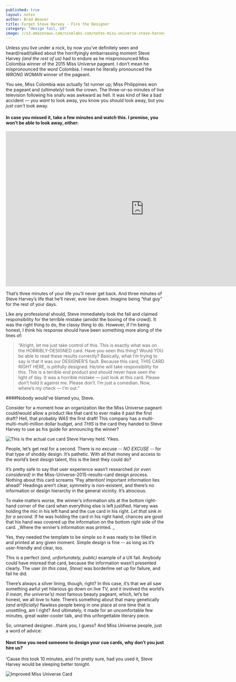 ```yaml
---
published: true
layout: notes
author: Brad Weaver
title: Forget Steve Harvey - Fire the Designer
category: "design fail, UX"
image: //s3.amazonaws.com/ninelabs.com/notes-miss-universe-steve-harvey.jpg
---
```


Unless you live under a rock, by now you&rsquo;ve definitely seen and heard/read/talked about the horrifyingly embarrassing moment Steve Harvey _(and the rest of us)_ had to endure as he mispronounced Miss Colombia winner of the 2015 Miss Universe pageant. I don&rsquo;t mean he mispronounced the _word_ Colombia. I mean he literally pronounced the _WRONG WOMAN_ winner of the pageant.

You see, Miss Colombia was actually 1st runner up; Miss Philippines won the pageant and _(ultimately)_ took the crown. The three-or-so minutes of live television following his snafu was awkward as hell. It was kind of like a bad accident &mdash; you _want_ to look away, you know you _should_ look away, but you _just can&rsquo;t_ look away.

#### In case you missed it, take a few minutes and watch this. I promise, you won&rsquo;t be able to look away, either:

<iframe width="875" height="492" src="https://www.youtube.com/embed/nmqAjr0xs04?rel=0&amp;showinfo=0" frameborder="0"></iframe>

That&rsquo;s three minutes of your life you&rsquo;ll never get back. And three minutes of Steve Harvey&rsquo;s life that he&rsquo;ll never, ever live down. Imagine being &ldquo;that guy&rdquo; for the rest of your days.

Like any professional should, Steve immediately took the fall and claimed responsibility for the terrible mistake (amidst the booing of the crowd). It was the right thing to do, the classy thing to do. However, if I&rsquo;m being honest, I think his response should have been something more along of the lines of:

> “Alright, let me just take control of this. This is exactly what was on the HORRIBLY-DESIGNED card. Have you seen this thing? Would YOU be able to read these results correctly? Basically, what I&rsquo;m trying to say is that it was our DESIGNER&rsquo;S fault. Because this card, THIS CARD RIGHT HERE, is pitifully designed. He/she will take responsibility for this. This is a terrible end product and should never have seen the light of day. It was a horrible mistake &mdash; just look at this card. Please don&rsquo;t hold it against me. Please don&rsquo;t. I&rsquo;m just a comedian. Now, where&rsquo;s my check &mdash; I&rsquo;m out.”

####Nobody would&rsquo;ve blamed you, Steve.

Consider for a moment how an organization like the Miss Universe pageant could/would allow a product like that card to ever make it past the first draft? Hell, that probably _WAS_ the first draft! This company has a multi-multi-multi-million dollar budget, and _THIS_ is the card they handed to Steve Harvey to use as his guide for announcing the winner?

![This is the actual cue card Steve Harvey held. Yikes.](//s3.amazonaws.com/ninelabs.com/notes-miss-universe-actual-card.jpg)

People, let&rsquo;s get real for a second. There is no excuse -- _NO EXCUSE_ -- for that type of shoddy design. It&rsquo;s pathetic. With all that money and access to the world&rsquo;s best design talent, this is the best they could do?

It&rsquo;s pretty safe to say that user experience wasn&rsquo;t researched _(or even considered)_ in the Miss-Universe-2015-results-card design process. Nothing about this card screams “Pay attention! Important information lies ahead!” Headings aren&rsquo;t clear, symmetry is non-existent, and there&rsquo;s no information or design hierarchy in the general vicinity. It&rsquo;s atrocious.

To make matters worse, the winner&rsquo;s information sits at the bottom right-hand corner of the card when everything else is left justified. Harvey was holding the mic in his left hand and the cue card in his right. _Let that sink in for a second._ If he was holding the card in his right hand, chances are good that his hand was covered up the information on the bottom right side of the card. _Where the winner&rsquo;s information was printed. _

Yes, they needed the template to be simple so it was ready to be filled in and printed at any given moment. Simple design is fine -- as long as it&rsquo;s user-friendly and clear, too.

This is a perfect _(and, unfortunately, public)_ example of a UX fail. Anybody could have misread that card, because the information wasn&rsquo;t presented clearly. The user _(in this case, Steve)_ was borderline set up for failure, and fail he did.

There&rsquo;s always a silver lining, though, right? In this case, it&rsquo;s that we all saw something awful yet hilarious go down on live TV, and it involved the world&rsquo;s _(I mean, the universe&rsquo;s)_ most famous beauty pageant, which, let&rsquo;s be honest, we all love to hate. There&rsquo;s something about that many genetically _(and artificially)_ flawless people being in one place at one time that is unsettling, am I right? And ultimately, it made for an uncomfortable few minutes, great water-cooler talk, and this unforgettable literary piece.

So, unnamed designer...thank you, I guess? And Miss Universe people, just a word of advice:

#### Next time you need someone to design your cue cards, why don&rsquo;t you just hire us?

&lsquo;Cause this took 10 minutes, and I&rsquo;m pretty sure, had you used it, Steve Harvey would be sleeping better tonight.

![Improved Miss Universe Card](//s3.amazonaws.com/ninelabs.com/notes-miss-universe-mock-ballot.png)

